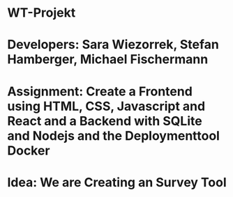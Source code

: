 # WT-Projekt
# Developers: Sara Wiezorrek, Stefan Hamberger, Michael Fischermann
# Assignment: Create a Frontend using HTML, CSS, Javascript and React and a Backend with SQLite and Nodejs and the Deploymenttool Docker
# Idea:       We are Creating an Survey Tool
